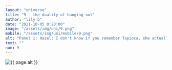 ```yaml
--- 
layout: "universe" 
title: "9 - the duality of hanging out" 
author: "lily b" 
date: "2021-10-05 0:20:00" 
image: "/assets/img/uni/9.png" 
mobile: "/assets/img/uni/mobile/9.png"
alt: "Panel 1: Hazel: I don't know if you remember Tapioca, she actually moved back! We're gonna hang out / Robyn: I think i remember that name. | Panel 2: Robyn: Wait! I promised Luna I'd come over! | Panel 3: Hazel: You know, I can take you over there real quick. | Panel 4: Robyn: Yes!" 
text: ""
num: 9
--- 
```

 
<picture>
    <source media="all and (orientation: landscape)" srcset="{{ site.baseurl }}{{ page.image }}">
    <source media="all and (orientation: portrait)" srcset="{{ site.baseurl }}{{ page.mobile }}">
    <img src="{{ site.baseurl }}{{ page.image }}" alt="{{ page.alt }}" title="{{ page.text }}">
</picture>